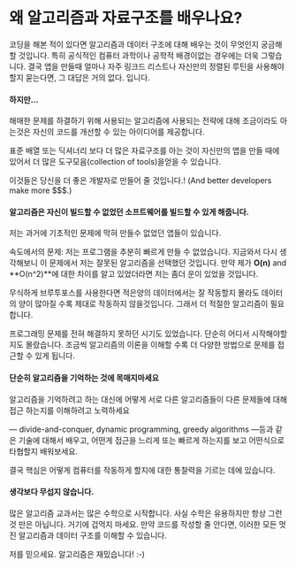 # 왜 알고리즘과 자료구조를 배우나요?

코딩을 해본 적이 있다면 알고리즘과 데이터 구조에 대해 배우는 것이 무엇인지 궁금해 할 것입니다. 특히 공식적인 컴퓨터 과학이나 공학적 배경이없는 경우에는 더욱 그렇습니다.
결국 앱을 만들때 얼마나 자주 링크드 리스트나 자신만의 정렬된 루틴을 사용해야 할지 묻는다면, 그 대답은 거의 없다. 입니다.

#### **하지만...**
해매한 문제를 하결하기 위해 사용되는 알고리즘에 사용되는 전략에 대해 조금이라도 아는것은 자신의 코드를 개선할 수 있는 아이디어를 제공합니다.

표준 배열 또는 딕셔너리 보다 더 많은 자료구조를 아는 것이 자신만의 앱을 만들 때에 있어서 더 많은 도구모음(collection of tools)을얻을 수 있습니다.

이것들은 당신을 더 좋은 개발자로 만들어 줄 것입니다.! (And better developers make more $$$.)

#### 알고리즘은 자신이 빌드할 수 없었던 소프트웨어를 빌드할 수 있게 해줍니다.
저는 과거에 기초적인 문제에 막혀 만들수 없었던 앱들이 있습니다.

속도에서의 문제: 저는 프로그램을 추분히 빠르게 만들 수 없었습니다. 지금와서 다시 생각해보니 이 문제에서 저는 잘못된 알고리즘을 선택했던 것입니다. 만약 제가 **O(n)** and **O(n^2)**에 대한 차이를 알고 있었더라면 저는 좀더 운이 있었을 것입니다.

무식하게 브루투포스를 사용한다면 적은양의 데이터에서는 잘 작동할지 몰라도 데이터의 양이 많아질 수록 제대로 작동하지 않을것입니다. 그래서 더 적절한 알고리즘이 필요합니다.

프로그래밍 문제를 전혀 해결하지 못하던 시기도 있었습니다. 단순히 어디서 시작해야할지도 몰랐습니다. 조금씩 알고리즘의 이론을 이해할 수록 더 다양한 방법으로 문제를 접근할 수 있게 됩니다.

#### 단순히 알고리즘을 기억하는 것에 목매지마세요

알고리즘을 기억하려고 하는 대신에 어떻게 서로 다른 알고리즘들이 다른 문제들에 대해 접근 하는지를 이해하려고 노력하세요

— divide-and-conquer, dynamic programming, greedy algorithms —등과 같은 기술에 대해서 배우고, 어떤게 접근을 느리게 또는 빠르게 하는지를 보고 어떤식으로 타협할지 배워보세요.

결국 핵심은 어떻게 컴퓨터를 작동하게 할지에 대한 통찰력을 기르는 데에 있습니다.

#### 생각보다 무섭지 않습니다.

많은 알고리즘 교과서는 많은 수학으로 시작합니다. 사실 수학은 유용하지만 항상 그런것 만은 아닙니다. 거기에 겁먹지 마세요. 만약 코드를 작성할 줄 안다면, 이러한 모든 멋진 알고리즘과 데이터 구조를 이해할 수 있습니다.

저를 믿으세요. 알고리즘은 재밌습니다! :-)

